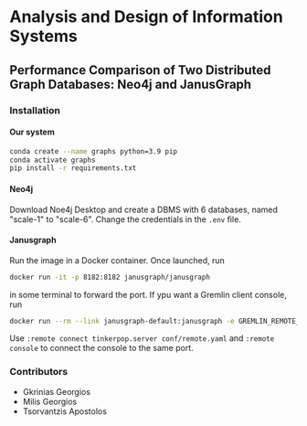 # Analysis and Design of Information Systems
## Performance Comparison of Two Distributed Graph Databases: Neo4j and JanusGraph

### Installation
#### Our system
```bash
conda create --name graphs python=3.9 pip
conda activate graphs
pip install -r requirements.txt
``` 

#### Neo4j
Download Noe4j Desktop and create a DBMS with 6 databases, named "scale-1" to "scale-6". Change the credentials in the `.env` file.

#### Janusgraph
Run the image in a Docker container. Once launched, run
```bash
docker run -it -p 8182:8182 janusgraph/janusgraph
``` 
in some terminal to forward the port. If ypu want a Gremlin client console, run
```bash
docker run --rm --link janusgraph-default:janusgraph -e GREMLIN_REMOTE_HOSTS=janusgraph -it janusgraph/janusgraph:latest ./bin/gremlin.sh
```
Use `:remote connect tinkerpop.server conf/remote.yaml` and `:remote console` to connect the console to the same port.


### Contributors
- Gkrinias Georgios
- Milis Georgios
- Tsorvantzis Apostolos